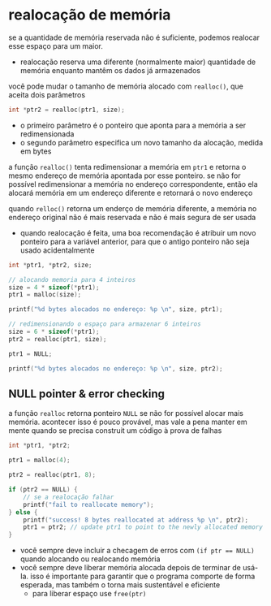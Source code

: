 # realocação de memória
se a quantidade de memória reservada não é suficiente, podemos realocar esse espaço para um maior.
* realocação reserva uma diferente (normalmente maior) quantidade de memória enquanto mantêm os dados já armazenados

você pode mudar o tamanho de memória alocado com `realloc()`, que aceita dois parâmetros
```c
int *ptr2 = realloc(ptr1, size);
```
* o primeiro parâmetro é o ponteiro que aponta para a memória a ser redimensionada
* o segundo parâmetro especifica um novo tamanho da alocação, medida em bytes

a função `realloc()` tenta redimensionar a memória em `ptr1` e retorna o mesmo endereço de memória apontada por esse ponteiro. se não for possível redimensionar a memória no endereço correspondente, então ela alocará memória em um endereço diferente e retornará o novo endereço

quando `relloc()` retorna um enderço de memória diferente, a memória no endereço original não é mais reservada e não é mais segura de ser usada
* quando realocação é feita, uma boa recomendação é atribuir um novo ponteiro para a variável anterior, para que o antigo ponteiro não seja usado acidentalmente

```c
int *ptr1, *ptr2, size;

// alocando memoria para 4 inteiros
size = 4 * sizeof(*ptr1);
ptr1 = malloc(size);

printf("%d bytes alocados no endereço: %p \n", size, ptr1);

// redimensionando o espaço para armazenar 6 inteiros
size = 6 * sizeof(*ptr1);
ptr2 = realloc(ptr1, size);

ptr1 = NULL;

printf("%d bytes alocados no endereço: %p \n", size, ptr2);
```

## NULL pointer & error checking
a função `realloc` retorna ponteiro `NULL` se não for possível alocar mais memória. acontecer isso é pouco provável, mas vale a pena manter em mente quando se precisa construit um código à prova de falhas
```c
int *ptr1, *ptr2;

ptr1 = malloc(4);

ptr2 = realloc(ptr1, 8);

if (ptr2 == NULL) {
    // se a realocação falhar
    printf("fail to reallocate memory");
} else {
    printf("success! 8 bytes reallocated at address %p \n", ptr2);
    ptr1 = ptr2; // update ptr1 to point to the newly allocated memory
}
```
* você sempre deve incluir a checagem de erros com `(if ptr == NULL)` quando alocando ou realocando memória
* você sempre deve liberar memória alocada depois de terminar de usá-la. isso é importante para garantir que o programa comporte de forma esperada, mas também o torna mais sustentável e eficiente
    * para liberar espaço use `free(ptr)`
